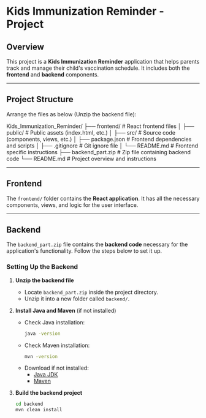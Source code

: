 # Kids Immunization Reminder - Project

## Overview
This project is a **Kids Immunization Reminder** application that helps parents track and manage their child's vaccination schedule. It includes both the **frontend** and **backend** components.

---

## Project Structure
Arrange the files as below (Unzip the backend file):

Kids_Immunization_Reminder/
├── frontend/ # React frontend files
│ ├── public/ # Public assets (index.html, etc.)
│ ├── src/ # Source code (components, views, etc.)
│ ├── package.json # Frontend dependencies and scripts
│ ├── .gitignore # Git ignore file
│ └── README.md # Frontend specific instructions
├── backend_part.zip # Zip file containing backend code
└── README.md # Project overview and instructions


---

## Frontend
The `frontend/` folder contains the **React application**. It has all the necessary components, views, and logic for the user interface.

---

## Backend
The `backend_part.zip` file contains the **backend code** necessary for the application's functionality. Follow the steps below to set it up.

### Setting Up the Backend

1. **Unzip the backend file**  
   - Locate `backend_part.zip` inside the project directory.  
   - Unzip it into a new folder called `backend/`.

2. **Install Java and Maven** (if not installed)  
   - Check Java installation:  
     ```bash
     java -version
     ```  
   - Check Maven installation:  
     ```bash
     mvn -version
     ```  
   - Download if not installed:  
     - [Java JDK](https://www.oracle.com/java/technologies/javase-downloads.html)  
     - [Maven](https://maven.apache.org/download.cgi)

3. **Build the backend project**  
   ```bash
   cd backend
   mvn clean install
